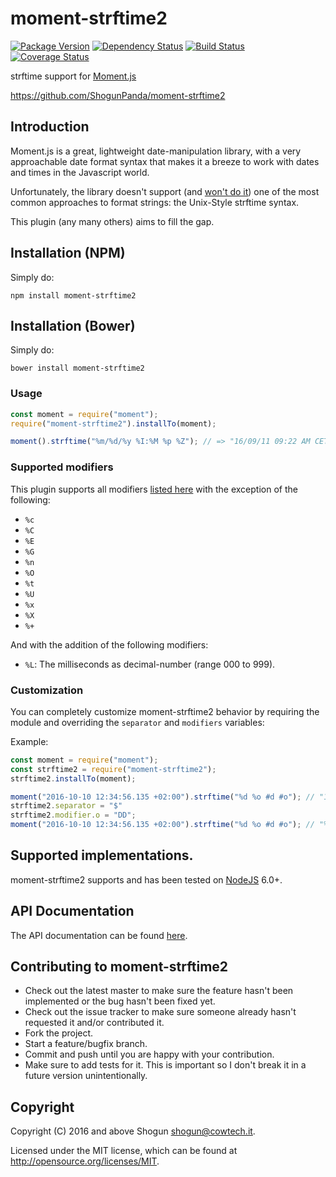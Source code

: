 # moment-strftime2

[![Package Version](https://badge.fury.io/js/moment-strftime2.png)](http://badge.fury.io/js/moment-strftime2)
[![Dependency Status](https://gemnasium.com/ShogunPanda/moment-strftime2.png?travis)](https://gemnasium.com/ShogunPanda/moment-strftime2)
[![Build Status](https://secure.travis-ci.org/ShogunPanda/moment-strftime2.png?branch=master)](http://travis-ci.org/ShogunPanda/moment-strftime2)
[![Coverage Status](https://coveralls.io/repos/github/ShogunPanda/moment-strftime2/badge.svg?branch=master)](https://coveralls.io/github/ShogunPanda/moment-strftime2?branch=master)

strftime support for [Moment.js](http://momentjs.com/)

https://github.com/ShogunPanda/moment-strftime2

## Introduction

Moment.js is a great, lightweight date-manipulation library, with a very approachable date format syntax that makes it a breeze to work with dates and times in the Javascript world.

Unfortunately, the library doesn't support (and [won't do it]()) one of the most common approaches to format strings: the Unix-Style strftime syntax.
 
This plugin (any many others) aims to fill the gap.

## Installation (NPM)

Simply do:

```
npm install moment-strftime2
```

## Installation (Bower)

Simply do:

```
bower install moment-strftime2
```

### Usage

```javascript
const moment = require("moment");
require("moment-strftime2").installTo(moment);

moment().strftime("%m/%d/%y %I:%M %p %Z"); // => "16/09/11 09:22 AM CET"
```

### Supported modifiers

This plugin supports all modifiers [listed here](http://man7.org/linux/man-pages/man3/strftime.3.html) with the exception of the following:
 
* `%c`
* `%C`
* `%E`
* `%G`
* `%n`
* `%O`
* `%t`
* `%U`
* `%x`
* `%X`
* `%+`

And with the addition of the following modifiers:

* `%L`: The milliseconds as decimal-number (range 000 to 999).

### Customization

You can completely customize moment-strftime2 behavior by requiring the module and overriding the `separator` and `modifiers` variables:

Example:

```javascript
const moment = require("moment");
const strftime2 = require("moment-strftime2");
strftime2.installTo(moment);

moment("2016-10-10 12:34:56.135 +02:00").strftime("%d %o #d #o"); // "10 %o #d #o"
strftime2.separator = "$"
strftime2.modifier.o = "DD";
moment("2016-10-10 12:34:56.135 +02:00").strftime("%d %o #d #o"); // "%d %o 10 10"
```

## Supported implementations.

moment-strftime2 supports and has been tested on [NodeJS](http://nodejs.org) 6.0+.

## API Documentation

The API documentation can be found [here](https://shogunpanda.github.io/moment-strftime2).

## Contributing to moment-strftime2

* Check out the latest master to make sure the feature hasn't been implemented or the bug hasn't been fixed yet.
* Check out the issue tracker to make sure someone already hasn't requested it and/or contributed it.
* Fork the project.
* Start a feature/bugfix branch.
* Commit and push until you are happy with your contribution.
* Make sure to add tests for it. This is important so I don't break it in a future version unintentionally.

## Copyright

Copyright (C) 2016 and above Shogun <shogun@cowtech.it>.

Licensed under the MIT license, which can be found at http://opensource.org/licenses/MIT.
